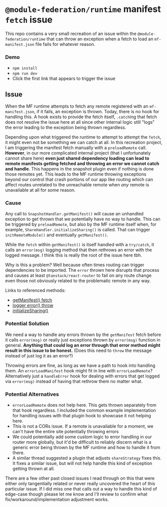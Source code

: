 # `@module-federation/runtime` manifest `fetch` issue

This repo contains a very small recreation of an issue within the `@module-federation/runtime` that can throw an exception when a fetch to load an `mf-manifest.json` file fails for whatever reason.

### Demo

- `npm install`
- `npm run dev`
- Click the first link that appears to trigger the issue

## Issue

When the MF runtime attempts to fetch any remote registered with an `mf-manifest.json`, if it fails, an exception is thrown. Today, there is no hook for handling this. A hook exists to provide the fetch itself, `.catch`ing that fetch does not resolve the issue here at all since other internal logic still "logs" the error leading to the exception being thrown regardless. 

Depending upon what triggered the runtime to attempt to attempt the `fetch`, it might even not be something we can catch at all. In this recreation project, I am triggering the manifest fetch manually with a `preloadRemote` call. **However**, in our more complicated internal project (that I unfortunately cannot share here) **even just shared dependency loading can lead to remote manifests getting fetched and throwing an error we cannot catch and handle**. This happens in the snapshot plugin even if nothing is done those remotes yet. This leads to the MF runtime throwing exceptions beyond our control that crash portions of our app like routing which can affect routes unrelated to the unreachable remote when _any_ remote is unavailable at all for some reason.

### Cause

Any call to `SnapshotHandler.getManifest()` will cause an unhandled exception to get thrown that we potentially have no way to handle. This can be triggered by `preloadRemote`, but also by the MF runtime itself when, for example, `ShareHandler.initializeSharing()` is called. That can trigger `initRemoteModule()` and eventually `getManifest()`.

While the `fetch` within `getManifest()` is itself handled with a `try/catch`, it calls an `error(msg)` logging method that then rethrows an error with the logged message. I think this is really the root of the issue here tbh.

Why is this a problem? Well because often times routing can trigger dependencies to be imported. The `error` thrown here disrupts that process and causes at least `@tanstack/react-router` to fail on any route change even those not obviously related to the problematic remote in any way.

Links to referenced methods:
- [getManifest() fetch](https://github.com/module-federation/core/blob/3d83f9d7386f633c1dfe4a816dc682275c1d89f0/packages/runtime-core/src/plugins/snapshot/SnapshotHandler.ts#L305)
- [logger error() throw](https://github.com/module-federation/core/blob/3d83f9d7386f633c1dfe4a816dc682275c1d89f0/packages/runtime-core/src/utils/logger.ts#L19)
- [initializeSharing()](https://github.com/module-federation/core/blob/3d83f9d7386f633c1dfe4a816dc682275c1d89f0/packages/runtime-core/src/shared/index.ts#L255)

### Potential Solution

We need a way to handle any errors thrown by the `getManifest` fetch before it calls `error(msg)` or really just exceptions thrown by `error(msg)` function in general. **Anything that could log an error through that error method might result in this issue to be honest.** (Does this need to `throw` the message instead of just log it as an error?)

Throwing errors are fine, as long as we have a path to hook into handling them. An `errorLoadManifest` hook might fit in line with `errorLoadRemote`? Alternatively just a `handleError` hook for dealing with errors that get logged via `error(msg)` instead of having that rethrow them no matter what.

### Potential Alternatives

- `errorLoadRemote` does not help here. This gets thrown separately from that hook regardless. I included the common example implementation for handling issues with that plugin hook to showcase it not helping here.
- This is not a CORs issue. If a remote is unavailable for a moment, we can't have the entire site potentially throwing errors
- We could potentially add some custom logic to error handling in our router more globally, but it'd be difficult to reliably discern what is a generic error being thrown by the MF runtime and how to handle it from there.
- A similar thread suggested a plugin that adjusts `shareStrategy` fixes this. It fixes a similar issue, but will not help handle this kind of exception getting thrown at all.

There are a few other past closed issues I read through on this that were either only tangentially related or never really uncovered the heart of this particular issue. If I did miss one that calls out a way to handle this kind of edge-case though please let me know and I'll review to confirm what fix/workaround/implementation adjustment works.